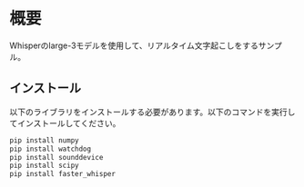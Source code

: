 # 概要
Whisperのlarge-3モデルを使用して、リアルタイム文字起こしをするサンプル。

## インストール
以下のライブラリをインストールする必要があります。以下のコマンドを実行してインストールしてください。

```bash
pip install numpy
pip install watchdog
pip install sounddevice
pip install scipy
pip install faster_whisper
